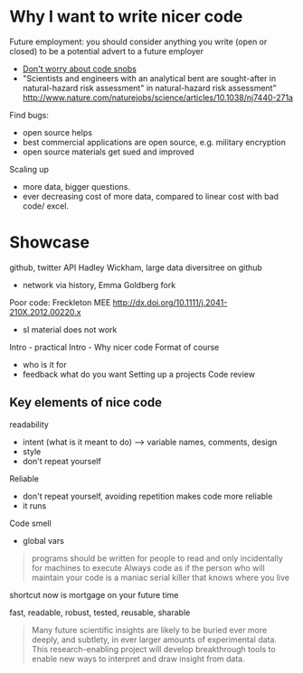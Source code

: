 

# Why I want to write nicer code #

Future employment: you should consider anything you write (open or closed) to be a potential advert to a future employer

 - [Don't worry about code snobs](www.software.ac.uk/blog/2013-01-25-haters-gonna-hate-why-you-shouldnt-be-ashamed-releasing-your-code) 
- "Scientists and engineers with an analytical bent are sought-after in natural-hazard risk assessment" in natural-hazard risk assessment" http://www.nature.com/naturejobs/science/articles/10.1038/nj7440-271a


Find bugs:

- open source helps
- best commercial applications are open source, e.g. military encryption
- open source materials get sued and improved

Scaling up 

- more data, bigger questions. 
- ever decreasing cost of more data, compared to linear cost with bad code/ excel. 

# Showcase #

github, twitter API
Hadley Wickham, large data
diversitree on github

- network via history, Emma Goldberg fork

Poor code: Freckleton MEE http://dx.doi.org/10.1111/j.2041-210X.2012.00220.x

- sI material does not work



Intro - practical
Intro - Why nicer code
Format of course
- who is it for
- feedback what do you want
Setting up a projects
Code review


## Key elements of nice code
readability  

- intent (what is it meant to do) --> variable names, comments, design
- style
- don't repeat yourself 

Reliable

- don't repeat yourself, avoiding repetition makes code more reliable
- it runs

Code smell

- global vars


> programs should be written for people to read and only incidentally for machines to execute
> Always code as if the person who will maintain your code is a maniac serial killer that knows where you live

shortcut now is mortgage on your future time

fast, readable, robust, tested, reusable, sharable

> Many future scientific insights are likely to be buried ever more deeply, and subtlety, in ever larger amounts of experimental data. This research-enabling project will develop breakthrough tools to enable new ways to interpret and draw insight from data. 



